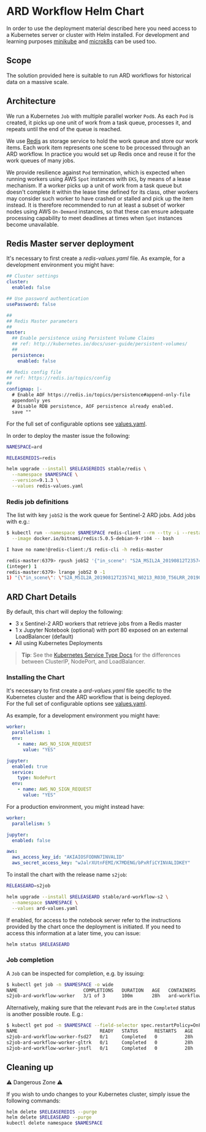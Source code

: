 # ARD Workflow Helm Chart

In order to use the deployment material described here you need access to a Kubernetes server or cluster with Helm installed. For development and learning purposes [minikube](https://kubernetes.io/docs/setup/learning-environment/minikube/) and [microk8s](https://microk8s.io/) can be used too.

## Scope

The solution provided here is suitable to run ARD workflows for historical data on a massive scale.

## Architecture

We run a Kubernetes `Job` with multiple parallel worker `Pod`s. As each `Pod` is created, it picks up one unit of work from a task queue, processes it, and repeats until the end of the queue is reached.

We use [Redis](https://redis.io/) as storage service to hold the work queue and store our work items. Each work item represents one scene to be processed through an ARD workflow. In practice you would set up Redis once and reuse it for the work queues of many jobs.

We provide resilience against `Pod` termination, which is expected when running workers using AWS `Spot` instances with `EKS`, by means of a lease mechanism. If a worker picks up a unit of work from a task queue but doesn't complete it within the lease time defined for its class, other workers may consider such worker to have crashed or stalled and pick up the item instead. It is therefore recommended to run at least a subset of worker nodes using AWS `On-Demand` instances, so that these can ensure adequate processing capability to meet deadlines at times when `Spot` instances become unavailable.

## Redis Master server deployment

It's necessary to first create a *redis-values.yaml* file. As example, for a development environment you might have:

```yaml
## Cluster settings
cluster:
  enabled: false

## Use password authentication
usePassword: false

##
## Redis Master parameters
##
master:
  ## Enable persistence using Persistent Volume Claims
  ## ref: http://kubernetes.io/docs/user-guide/persistent-volumes/
  ##
  persistence:
    enabled: false

## Redis config file
## ref: https://redis.io/topics/config
##
configmap: |-
  # Enable AOF https://redis.io/topics/persistence#append-only-file
  appendonly yes
  # Disable RDB persistence, AOF persistence already enabled.
  save ""
```

For the full set of configurable options see [values.yaml](https://github.com/helm/charts/blob/master/stable/redis/values.yaml).

In order to deploy the master issue the following:

```bash
NAMESPACE=ard

RELEASEREDIS=redis

helm upgrade --install $RELEASEREDIS stable/redis \
  --namespace $NAMESPACE \
  --version=9.1.3 \
  --values redis-values.yaml
```

### Redis job definitions

The list with key `jobS2` is the work queue for Sentinel-2 ARD jobs. Add jobs with e.g.:

```bash
$ kubectl run --namespace $NAMESPACE redis-client --rm --tty -i --restart='Never' \
  --image docker.io/bitnami/redis:5.0.5-debian-9-r104 -- bash

I have no name!@redis-client:/$ redis-cli -h redis-master

redis-master:6379> rpush jobS2 '{"in_scene": "S2A_MSIL2A_20190812T235741_N0213_R030_T56LRR_20190813T014708", "inter_dir": "/data/intermediate/"}'
(integer) 1
redis-master:6379> lrange jobS2 0 -1
1) "{\"in_scene\": \"S2A_MSIL2A_20190812T235741_N0213_R030_T56LRR_20190813T014708\", \"inter_dir\": \"/data/intermediate/\"}"
```

## ARD Chart Details

By default, this chart will deploy the following:

- 3 x Sentinel-2 ARD workers that retrieve jobs from a Redis master
- 1 x Jupyter Notebook (optional) with port 80 exposed on an external LoadBalancer (default)
- All using Kubernetes Deployments

> **Tip**: See the [Kubernetes Service Type Docs](https://kubernetes.io/docs/concepts/services-networking/service/#publishing-services-service-types)
for the differences between ClusterIP, NodePort, and LoadBalancer.

### Installing the Chart

It's necessary to first create a *ard-values.yaml* file specific to the Kubernetes cluster and the ARD workflow that is being deployed.\
For the full set of configurable options see [values.yaml](values.yaml).

As example, for a development environment you might have:

```yaml
worker:
  parallelism: 1
  env:
    - name: AWS_NO_SIGN_REQUEST
      value: "YES"

jupyter:
  enabled: true
  service:
    type: NodePort
  env:
    - name: AWS_NO_SIGN_REQUEST
      value: "YES"
```

For a production environment, you might instead have:

```yaml
worker:
  parallelism: 5

jupyter:
  enabled: false

aws:
  aws_access_key_id: "AKIAIOSFODNN7INVALID"
  aws_secret_access_key: "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"
```

To install the chart with the release name `s2job`:

```bash
RELEASEARD=s2job

helm upgrade --install $RELEASEARD stable/ard-workflow-s2 \
  --namespace $NAMESPACE \
  --values ard-values.yaml
```

If enabled, for access to the notebook server refer to the instructions provided by the chart once the deployment is initiated. If you need to access this information at a later time, you can issue:

```bash
helm status $RELEASEARD
```

### Job completion

A `Job` can be inspected for completion, e.g. by issuing:

```bash
$ kubectl get job -n $NAMESPACE -o wide
NAME                        COMPLETIONS   DURATION   AGE   CONTAINERS     IMAGES                          SELECTOR
s2job-ard-workflow-worker   3/1 of 3      100m       28h   ard-workflow   satapps/ard-workflow-s2:0.5.0   controller-uid=302c9874-0e24-4977-9360-bc8cfc76df96
```

Alternatively, making sure that the relevant `Pod`s are in the `Completed` status is another possible route. E.g.:

```bash
$ kubectl get pod -n $NAMESPACE --field-selector spec.restartPolicy=OnFailure -o wide
NAME                              READY   STATUS      RESTARTS   AGE   IP             NODE        NOMINATED NODE   READINESS GATES
s2job-ard-workflow-worker-fsd27   0/1     Completed   0          28h   10.244.2.129   k8snode02   <none>           <none>
s2job-ard-workflow-worker-gltrk   0/1     Completed   0          28h   10.244.3.114   k8snode03   <none>           <none>
s2job-ard-workflow-worker-jnsfl   0/1     Completed   0          28h   10.244.1.98    k8snode01   <none>           <none>
```

## Cleaning up

:warning: Dangerous Zone :warning:

If you wish to undo changes to your Kubernetes cluster, simply issue the following commands:

```bash
helm delete $RELEASEREDIS --purge
helm delete $RELEASEARD --purge
kubectl delete namespace $NAMESPACE
```


